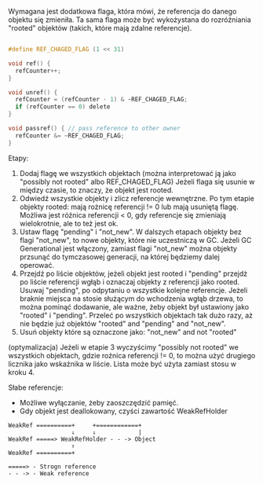 

Wymagana jest dodatkowa flaga, która mówi, że referencja do danego objektu się zmieniła.
Ta sama flaga może być wykożystana do rozróźniania "rooted" objektów (takich, które mają zdalne referencje).

```c

#define REF_CHAGED_FLAG (1 << 31)

void ref() {
  refCounter++;
}

void unref() {
  refCounter = (refCounter - 1) & ~REF_CHAGED_FLAG;
  if (refCounter == 0) delete
}

void passref() { // pass reference to other owner
  refCounter &= ~REF_CHAGED_FLAG;
}

```

Etapy:
1. Dodaj flagę we wszystkich objektach (można interpretować ją jako "possibly not rooted" albo REF_CHAGED_FLAG)
   Jeżeli flaga się usunie w między czasie, to znaczy, że objekt jest rooted.
2. Odwiedź wszystkie objekty i zlicz referencje wewnętrzne.
   Po tym etapie objekty rooted: mają rożnicę referencji != 0 lub mają usuniętą flagę.
   Możliwa jest róźnica referencji < 0, gdy referencje się zmieniają wielokrotnie, ale to też jest ok.
3. Ustaw flagę "pending" i "not_new". W dalszych etapach objekty bez flagi "not_new", to nowe objekty, które nie uczestniczą w GC.
   Jeżeli GC Generational jest włączony, zamiast flagi "not_new" można objekty przsunąć do tymczasowej generacji, na której
   będziemy dalej operować.
5. Przejdź po liście objektów, jeżeli objekt jest rooted i "pending" przejdż po liście referencji wgłąb i oznaczaj objekty z
   referencji jako rooted. Usuwaj "pending", po odpytaniu o wszystkie kolejne referencje. Jeżeli braknie miejsca na stosie
   służącym do wchodzenia wgłąb drzewa, to można pominąć dodawanie, ale ważne, żeby objekt był ustawiony jako "rooted" i
   "pending". Przeleć po wszystkich objektach tak dużo razy, aż nie będzie już objektów "rooted" and "pending" and "not_new".
6. Usuń objekty które są oznaczone jako: "not_new" and not "rooted"

(optymalizacja) Jeżeli w etapie 3 wyczyścimy "possibly not rooted" we wszystkich objektach, gdzie roźnica referencji != 0, to
można użyć drugiego licznika jako wskaźnika w liście. Lista może być użyta zamiast stosu w kroku 4.

Słabe referencje:
* Możliwe wyłączanie, żeby zaoszczędzić pamięć.
* Gdy objekt jest deallokowany, czyści zawartość WeakRefHolder
```
WeakRef ==========+     +============+
                  ⇓     ⇓            |
WeakRef =====> WeakRefHolder - - -> Object
                  ⇑
WeakRef ==========+

=====> - Strogn reference
- - -> - Weak reference
```
